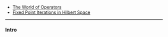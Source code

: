 - [The World of Operators](The%20World%20of%20Operators.md)
- [Fixed Point Iterations in Hilbert Space](Fixed%20Point%20Iterations%20in%20Hilbert%20Space.md)

---
### **Intro**